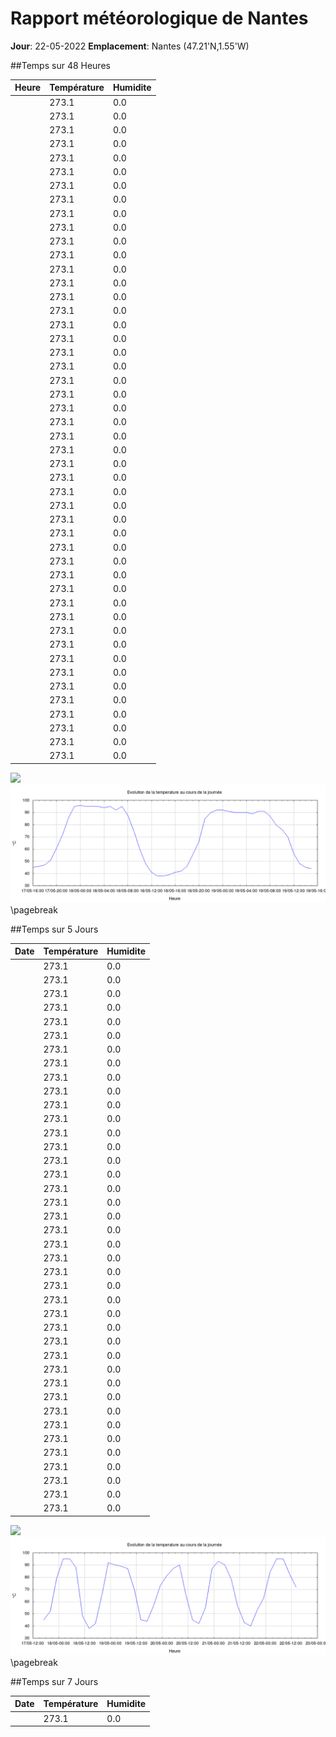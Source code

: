 # Rapport météorologique de Nantes 

**Jour**: 22-05-2022 
**Emplacement**: Nantes (47.21'N,1.55'W)

##Temps sur 48 Heures

|               Heure               | Température |    Humidite |
|-----------------------------------|-------------|-------------|
|                                   |  273.1      |    0.0      |
|                                   |  273.1      |    0.0      |
|                                   |  273.1      |    0.0      |
|                                   |  273.1      |    0.0      |
|                                   |  273.1      |    0.0      |
|                                   |  273.1      |    0.0      |
|                                   |  273.1      |    0.0      |
|                                   |  273.1      |    0.0      |
|                                   |  273.1      |    0.0      |
|                                   |  273.1      |    0.0      |
|                                   |  273.1      |    0.0      |
|                                   |  273.1      |    0.0      |
|                                   |  273.1      |    0.0      |
|                                   |  273.1      |    0.0      |
|                                   |  273.1      |    0.0      |
|                                   |  273.1      |    0.0      |
|                                   |  273.1      |    0.0      |
|                                   |  273.1      |    0.0      |
|                                   |  273.1      |    0.0      |
|                                   |  273.1      |    0.0      |
|                                   |  273.1      |    0.0      |
|                                   |  273.1      |    0.0      |
|                                   |  273.1      |    0.0      |
|                                   |  273.1      |    0.0      |
|                                   |  273.1      |    0.0      |
|                                   |  273.1      |    0.0      |
|                                   |  273.1      |    0.0      |
|                                   |  273.1      |    0.0      |
|                                   |  273.1      |    0.0      |
|                                   |  273.1      |    0.0      |
|                                   |  273.1      |    0.0      |
|                                   |  273.1      |    0.0      |
|                                   |  273.1      |    0.0      |
|                                   |  273.1      |    0.0      |
|                                   |  273.1      |    0.0      |
|                                   |  273.1      |    0.0      |
|                                   |  273.1      |    0.0      |
|                                   |  273.1      |    0.0      |
|                                   |  273.1      |    0.0      |
|                                   |  273.1      |    0.0      |
|                                   |  273.1      |    0.0      |
|                                   |  273.1      |    0.0      |
|                                   |  273.1      |    0.0      |
|                                   |  273.1      |    0.0      |
|                                   |  273.1      |    0.0      |
|                                   |  273.1      |    0.0      |
|                                   |  273.1      |    0.0      |
|                                   |  273.1      |    0.0      |
![](Except_graph.png)
![](Except2_graph.png)
\pagebreak 

##Temps sur 5 Jours

|               Date               | Température |    Humidite |
|-----------------------------------|-------------|-------------|
|                                   |  273.1      |    0.0      |
|                                   |  273.1      |    0.0      |
|                                   |  273.1      |    0.0      |
|                                   |  273.1      |    0.0      |
|                                   |  273.1      |    0.0      |
|                                   |  273.1      |    0.0      |
|                                   |  273.1      |    0.0      |
|                                   |  273.1      |    0.0      |
|                                   |  273.1      |    0.0      |
|                                   |  273.1      |    0.0      |
|                                   |  273.1      |    0.0      |
|                                   |  273.1      |    0.0      |
|                                   |  273.1      |    0.0      |
|                                   |  273.1      |    0.0      |
|                                   |  273.1      |    0.0      |
|                                   |  273.1      |    0.0      |
|                                   |  273.1      |    0.0      |
|                                   |  273.1      |    0.0      |
|                                   |  273.1      |    0.0      |
|                                   |  273.1      |    0.0      |
|                                   |  273.1      |    0.0      |
|                                   |  273.1      |    0.0      |
|                                   |  273.1      |    0.0      |
|                                   |  273.1      |    0.0      |
|                                   |  273.1      |    0.0      |
|                                   |  273.1      |    0.0      |
|                                   |  273.1      |    0.0      |
|                                   |  273.1      |    0.0      |
|                                   |  273.1      |    0.0      |
|                                   |  273.1      |    0.0      |
|                                   |  273.1      |    0.0      |
|                                   |  273.1      |    0.0      |
|                                   |  273.1      |    0.0      |
|                                   |  273.1      |    0.0      |
|                                   |  273.1      |    0.0      |
|                                   |  273.1      |    0.0      |
|                                   |  273.1      |    0.0      |
|                                   |  273.1      |    0.0      |
|                                   |  273.1      |    0.0      |
|                                   |  273.1      |    0.0      |
![](Except3_graph.png)
![](Except32_graph.png)
\pagebreak 

##Temps sur 7 Jours

|               Date               | Température |    Humidite |
|-----------------------------------|-------------|-------------|
|                                   |  273.1      |    0.0      |
